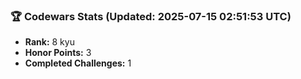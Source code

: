 ### 🏆 Codewars Stats (Updated: 2025-07-15 02:51:53 UTC)

- **Rank:** 8 kyu
- **Honor Points:** 3
- **Completed Challenges:** 1
